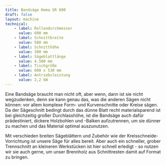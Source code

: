```yaml
---
title: Bandsäge Hema SR 600
draft: false
layout: machine
technical:
    - label: Rollendurchmesser
      value: 600 mm
    - label: Schnittbreite
      value: 580 mm
    - label: Schnitthöhe
      value: 380 mm
    - label: Sägeblattlänge
      value: 4.500 mm
    - label: Tischgröße
      value: 600 x 530 mm
    - label: Antriebsleistung
      value: 2,2 kW
---
```


Eine Bandsäge braucht man nicht oft, aber wenn, dann ist sie nicht wegzudenken, denn sie kann genau das, was die anderen Sägen nicht können: vor allem komplexe Form- und Kurvenschnitte oder Kreise sägen. Da der Sägeschnitt bedingt durch das dünne Blatt recht materialsparend ist bei gleichzeitig großer Durchlasshöhe, ist die Bandsäge auch dafür prädestiniert, dickere Holzbohlen und -Balken aufzutrennen, um sie dünner zu machen und das Material optimal auszunutzen.

Mit verschieden breiten Sägeblättern und Zubehör wie der Kreisschneide-Vorrichtung ist unsere Säge für alles bereit. Aber auch ein schneller, grober Trennschnitt an kleineren Werkstücken ist hier schnell erledigt - so nutzen wir sie auch gerne, um unser Brennholz aus Schnittresten damit auf Format zu bringen.
